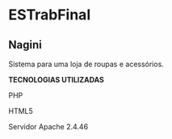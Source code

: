 # ESTrabFinal

## Nagini

Sistema para uma loja de roupas e acessórios.

**TECNOLOGIAS UTILIZADAS**

PHP 

HTML5

Servidor Apache 2.4.46

